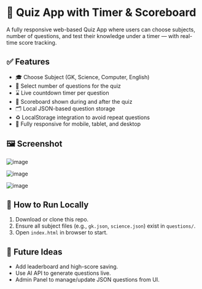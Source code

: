 # 🧠 Quiz App with Timer & Scoreboard

A fully responsive web-based Quiz App where users can choose subjects, number of questions, and test their knowledge under a timer — with real-time score tracking.

## ✅ Features

- 🎓 Choose Subject (GK, Science, Computer, English)
- 🔢 Select number of questions for the quiz
- ⌛ Live countdown timer per question
- 🧮 Scoreboard shown during and after the quiz
- 🗂️ Local JSON-based question storage
- ♻️ LocalStorage integration to avoid repeat questions
- 📱 Fully responsive for mobile, tablet, and desktop

## 🖼️ Screenshot

![image](https://github.com/user-attachments/assets/f59bf0d7-b0f4-4b31-a7f7-d3b384c5322f)

![image](https://github.com/user-attachments/assets/a43ebb98-49b1-4107-962c-d1e1912c81f9)

![image](https://github.com/user-attachments/assets/6ef32b0c-bf47-4c40-918b-82098b0c5d1b)

## 🚀 How to Run Locally

1. Download or clone this repo.
2. Ensure all subject files (e.g., `gk.json`, `science.json`) exist in `questions/`.
3. Open `index.html` in browser to start.

## 🧠 Future Ideas

- Add leaderboard and high-score saving.
- Use AI API to generate questions live.
- Admin Panel to manage/update JSON questions from UI.
